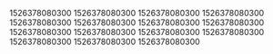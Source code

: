 1526378080300
1526378080300
1526378080300
1526378080300
1526378080300
1526378080300
1526378080300
1526378080300
1526378080300
1526378080300
1526378080300
1526378080300
1526378080300
1526378080300
1526378080300